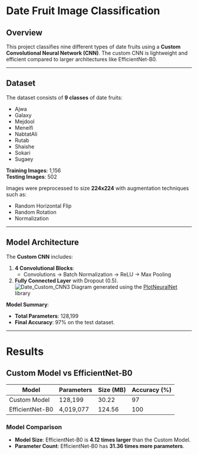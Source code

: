 # Date Fruit Image Classification

## Overview
This project classifies nine different types of date fruits using a **Custom Convolutional Neural Network (CNN)**. The custom CNN is lightweight and efficient compared to larger architectures like EfficientNet-B0.

---

## Dataset
The dataset consists of **9 classes** of date fruits:
- Ajwa
- Galaxy
- Mejdool
- Meneifi
- NabtatAli
- Rutab
- Shaishe
- Sokari
- Sugaey

**Training Images**: 1,156  
**Testing Images**: 502  

Images were preprocessed to size **224x224** with augmentation techniques such as:
- Random Horizontal Flip
- Random Rotation
- Normalization  

---

## Model Architecture
The **Custom CNN** includes:
1. **4 Convolutional Blocks**:
    - Convolutions → Batch Normalization → ReLU → Max Pooling
2. **Fully Connected Layer** with Dropout (0.5).  
![Date_Custom_CNN3](https://github.com/user-attachments/assets/4bcf0186-eb38-44ee-8973-b3e8faa69f0b)
Diagram generated using the [PlotNeuralNet](https://github.com/HarisIqbal88/PlotNeuralNet) library

**Model Summary**:  
- **Total Parameters**: 128,199  
- **Final Accuracy**: 97% on the test dataset.  

---
# Results

## Custom Model vs EfficientNet-B0

| Model            | Parameters | Size (MB) | Accuracy (%) |
|------------------|------------|-----------|-------------|
| Custom Model     | 128,199    | 30.22     | 97          |
| EfficientNet-B0  | 4,019,077  | 124.56    | 100         |

### **Model Comparison**  
- **Model Size**: EfficientNet-B0 is **4.12 times larger** than the Custom Model.
- **Parameter Count**: EfficientNet-B0 has **31.36 times more parameters**.
